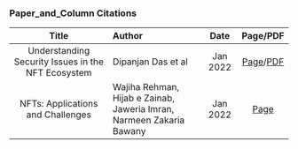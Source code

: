 ### Paper_and_Column Citations

|Title|Author|Date|Page/PDF|
|:---:|:---|:---:|:---:|
|Understanding Security Issues in the NFT Ecosystem|Dipanjan Das et al |Jan 2022|[Page](https://arxiv.org/abs/2111.08893)/[PDF](https://arxiv.org/pdf/2111.08893.pdf)|
|NFTs: Applications and Challenges|Wajiha Rehman, Hijab e Zainab, Jaweria Imran, Narmeen Zakaria Bawany|Jan 2022|[Page](https://ieeexplore.ieee.org/document/9677260)|

